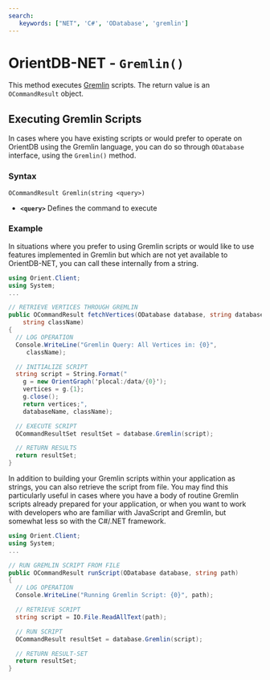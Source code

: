 ```yaml
---
search:
   keywords: ["NET", 'C#', 'ODatabase', 'gremlin']
---
```


# OrientDB-NET - `Gremlin()`

This method executes [Gremlin](../gremlin/Gremlin.md) scripts.  The return value is an `OCommandResult` object.

## Executing Gremlin Scripts

In cases where you have existing scripts or would prefer to operate on OrientDB using the Gremlin language, you can do so through `ODatabase` interface, using the `Gremlin()` method.

### Syntax

```
OCommandResult Gremlin(string <query>)
```

- **`<query>`** Defines the command to execute

### Example

In situations where you prefer to using Gremlin scripts or would like to use features implemented in Gremlin but which are not yet available to OrientDB-NET, you can call these internally from a string.

```csharp
using Orient.Client;
using System;
...

// RETRIEVE VERTICES THROUGH GREMLIN
public OCommandResult fetchVertices(ODatabase database, string databaseName,
    string className)
{
  // LOG OPERATION
  Console.WriteLine("Gremlin Query: All Vertices in: {0}",
     className);

  // INITIALIZE SCRIPT
  string script = String.Format("
    g = new OrientGraph('plocal:/data/{0}');
    vertices = g.{1};
    g.close();
    return vertices;",
    databaseName, className);

  // EXECUTE SCRIPT
  OCommandResultSet resultSet = database.Gremlin(script);

  // RETURN RESULTS
  return resultSet;
}
```

In addition to building your Gremlin scripts within your application as strings, you can also retrieve the script from file.  You may find this particularly useful in cases where you have a body of routine Gremlin scripts already prepared for your application, or when you want to work with developers who are familiar with JavaScript and Gremlin, but somewhat less so with the C#/.NET framework.

```csharp
using Orient.Client;
using System;
...

// RUN GREMLIN SCRIPT FROM FILE
public OCommandResult runScript(ODatabase database, string path)
{
  // LOG OPERATION
  Console.WriteLine("Running Gremlin Script: {0}", path);

  // RETRIEVE SCRIPT
  string script = IO.File.ReadAllText(path);

  // RUN SCRIPT
  OCommandResult resultSet = database.Gremlin(script);

  // RETURN RESULT-SET
  return resultSet;
}
```
